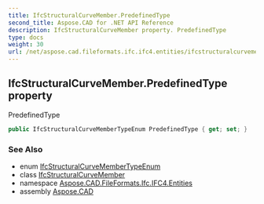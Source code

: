 ```yaml
---
title: IfcStructuralCurveMember.PredefinedType
second_title: Aspose.CAD for .NET API Reference
description: IfcStructuralCurveMember property. PredefinedType
type: docs
weight: 30
url: /net/aspose.cad.fileformats.ifc.ifc4.entities/ifcstructuralcurvemember/predefinedtype/
---
```

## IfcStructuralCurveMember.PredefinedType property

PredefinedType

```csharp
public IfcStructuralCurveMemberTypeEnum PredefinedType { get; set; }
```

### See Also

* enum [IfcStructuralCurveMemberTypeEnum](../../../aspose.cad.fileformats.ifc.ifc4.types/ifcstructuralcurvemembertypeenum/)
* class [IfcStructuralCurveMember](../)
* namespace [Aspose.CAD.FileFormats.Ifc.IFC4.Entities](../../../aspose.cad.fileformats.ifc.ifc4.entities/)
* assembly [Aspose.CAD](../../../)


